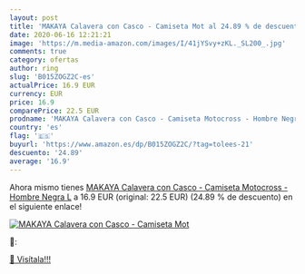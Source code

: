 ```yaml
---
layout: post
title: 'MAKAYA Calavera con Casco - Camiseta Mot al 24.89 % de descuento'
date: 2020-06-16 12:21:21
image: 'https://m.media-amazon.com/images/I/41jYSvy+zKL._SL200_.jpg'
comments: true
category: ofertas
author: ring
slug: 'B015ZOGZ2C-es'
actualPrice: 16.9 EUR
currency: EUR
price: 16.9
comparePrice: 22.5 EUR
prodname: 'MAKAYA Calavera con Casco - Camiseta Motocross - Hombre Negra L'
country: 'es'
flag: '🇪🇸'
buyurl: 'https://www.amazon.es/dp/B015ZOGZ2C/?tag=tolees-21'
descuento: '24.89'
average: '16.9'
---
```


Ahora mismo tienes [MAKAYA Calavera con Casco - Camiseta Motocross - Hombre Negra L](https://www.amazon.es/dp/B015ZOGZ2C/?tag=tolees-21) a 16.9 EUR (original: 22.5 EUR) (24.89 %  de descuento) en el siguiente enlace!

[![MAKAYA Calavera con Casco - Camiseta Mot](https://m.media-amazon.com/images/I/41jYSvy+zKL._SL200_.jpg)](https://www.amazon.es/dp/B015ZOGZ2C/?tag=tolees-21)

🔎:


[🛒 Visítala!!!](https://www.amazon.es/dp/B015ZOGZ2C/?tag=tolees-21)
